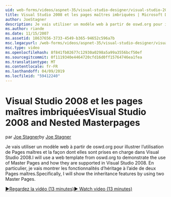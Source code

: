 ```yaml
---
uid: web-forms/videos/aspnet-35/visual-studio-designer/visual-studio-2008-and-nested-masterpages
title: Visual Studio 2008 et les pages maîtres imbriquées | Microsoft Docs
author: JoeStagner
description: Je vais utiliser un modèle web à partir de oswd.org pour illustrer l’utilisation de Pages maîtres et la façon dont elles sont prises en charge dans Visual Studio 2008. En particulier, je vais montrer th...
ms.author: riande
ms.date: 11/15/2007
ms.assetid: 18637656-3733-4549-b365-94652c596a7b
msc.legacyurl: /web-forms/videos/aspnet-35/visual-studio-designer/visual-studio-2008-and-nested-masterpages
msc.type: video
ms.openlocfilehash: 8f841fb02677c12930a0298a5a99a3556bcf50ef
ms.sourcegitcommit: 0f1119340e4464720cfd16d0ff15764746ea1fea
ms.translationtype: MT
ms.contentlocale: fr-FR
ms.lasthandoff: 04/09/2019
ms.locfileid: "59412240"
---
```

# <a name="visual-studio-2008-and-nested-masterpages"></a><span data-ttu-id="d57cf-104">Visual Studio 2008 et les pages maîtres imbriquées</span><span class="sxs-lookup"><span data-stu-id="d57cf-104">Visual Studio 2008 and Nested Masterpages</span></span>

<span data-ttu-id="d57cf-105">par [Joe Stagner](https://github.com/JoeStagner)</span><span class="sxs-lookup"><span data-stu-id="d57cf-105">by [Joe Stagner](https://github.com/JoeStagner)</span></span>

<span data-ttu-id="d57cf-106">Je vais utiliser un modèle web à partir de oswd.org pour illustrer l’utilisation de Pages maîtres et la façon dont elles sont prises en charge dans Visual Studio 2008.</span><span class="sxs-lookup"><span data-stu-id="d57cf-106">I will use a web template from oswd.org to demonstrate the use of Master Pages and how they are supported in Visual Studio 2008.</span></span> <span data-ttu-id="d57cf-107">En particulier, je vais montrer les fonctionnalités d’héritage à l’aide de deux Pages maîtres.</span><span class="sxs-lookup"><span data-stu-id="d57cf-107">Specifically, I will show the inheritance features by using two Master Pages.</span></span>

[<span data-ttu-id="d57cf-108">&#9654;Regardez la vidéo (13 minutes)</span><span class="sxs-lookup"><span data-stu-id="d57cf-108">&#9654; Watch video (13 minutes)</span></span>](https://channel9.msdn.com/Blogs/ASP-NET-Site-Videos/visual-studio-2008-and-nested-masterpages)
